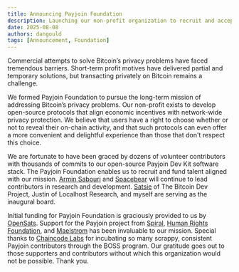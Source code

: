 ```yaml
---
title: Announcing Payjoin Foundation
description: Launching our non-profit organization to recruit and accept donations
date: 2025-08-08
authors: dangould
tags: [Announcement, Foundation]
---
```



Commercial attempts to solve Bitcoin’s privacy problems have faced tremendous barriers. Short-term profit motives have delivered partial and temporary solutions, but transacting privately on Bitcoin remains a challenge.

We formed Payjoin Foundation to pursue the long-term mission of addressing Bitcoin’s privacy problems. Our non-profit exists to develop open-source protocols that align economic incentives with network-wide privacy protection. We believe that users have a right to choose whether or not to reveal their on-chain activity, and that such protocols can even offer a more convenient and delightful experience than those that don't respect this choice.

<!-- truncate -->

We are fortunate to have been graced by dozens of volunteer contributors with thousands of commits to our open-source Payjoin Dev Kit software stack. The Payjoin Foundation enables us to recruit and fund talent aligned with our mission. [Armin Sabouri](https://github.com/arminsabouri) and [Spacebear](https://github.com/spacebear21) will continue to lead contributors in research and development. [Satsie](https://satsie.dev) of The Bitcoin Dev Project, Justin of Localhost Research, and myself are serving as the inaugural board.

Initial funding for Payjoin Foundation is graciously provided to us by [OpenSats](https://opensats.org/blog/elevent-wave-of-bitcoin-grants). Support for the Payjoin project from [Spiral](https://spiral.xyz), [Human Rights Foundation](https://hrf.org), and [Maelstrom](https://maelstrom.fund/bitcoin-grant-program) has been invaluable to our mission. Special thanks to [Chaincode Labs](https://learning.chaincode.com/) for incubating so many scrappy, consistent Payjoin contributors through the ₿OSS program. Our gratitude goes out to those supporters and contributors without which this organization would not be possible. Thank you.
